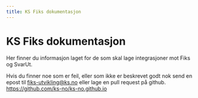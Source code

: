 ```yaml
---
title: KS Fiks dokumentasjon
---
```


# KS Fiks dokumentasjon

Her finner du informasjon laget for de som skal lage integrasjoner mot Fiks og SvarUt.

Hvis du finner noe som er feil, eller som ikke er beskrevet godt nok send en epost til [fiks-utvikling@ks.no](mailto:fiks-utvikling@ks.no) eller lage en pull request på github. https://github.com/ks-no/ks-no.github.io
